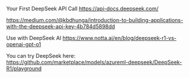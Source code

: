 Your First DeepSeek API Call  https://api-docs.deepseek.com/

https://medium.com/@kbdhunga/introduction-to-building-applications-with-the-deepseek-api-key-4b784d5898dd

Use with DeepSeek AI  https://www.notta.ai/en/blog/deepseek-r1-vs-openai-gpt-o1

You can try DeepSeek here:  https://github.com/marketplace/models/azureml-deepseek/DeepSeek-R1/playground



